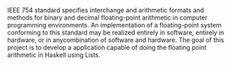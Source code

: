 IEEE 754 standard specifies interchange and arithmetic formats and methods for binary and decimal floating-point arithmetic in computer programming environments. An implementation of a floating-point system conforming to this
standard may be realized entirely in software, entirely in hardware, or in anycombination of software and hardware. The goal of this project is to develop a application capable of doing the floating point arithmetic in Haskell
using Lists.
